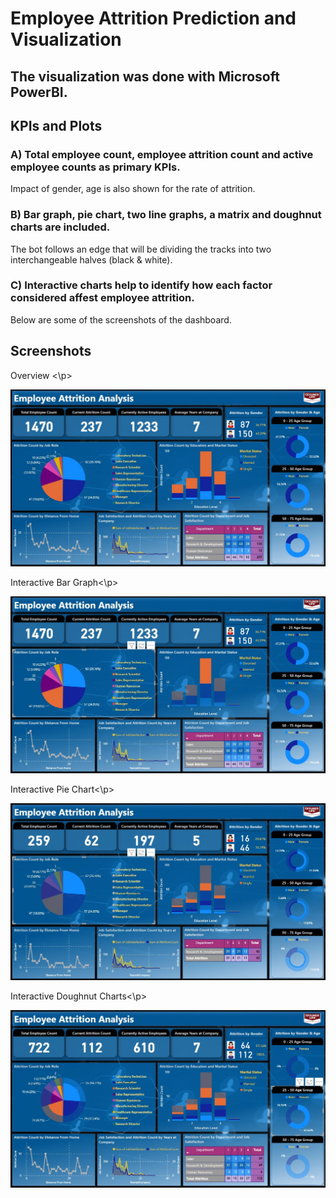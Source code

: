 # Employee Attrition Prediction and Visualization


<h2>
The visualization was done with Microsoft PowerBI.</h2>


<h2>KPIs and Plots</h2>

<h3>A) Total employee count, employee attrition count and active employee counts as primary KPIs.</h3>
<p>Impact of gender, age is also shown for the rate of attrition.</p>
<h3>B) Bar graph, pie chart, two line graphs, a matrix and doughnut charts are included.</h3>
<p>The bot follows an edge that will be dividing the tracks into two interchangeable halves (black & white).</p>
<h3>C) Interactive charts help to identify how each factor considered affest employee attrition.</h3>
<p>Below are some of the screenshots of the dashboard.</p>

<h2>Screenshots</h3>

<p>Overview <\p>
<p align="center">
  <img src="https://github.com/januka36/Employee-Attrition-Prediction-and-Visualization/blob/main/Screen%20Shots%20-%20Dashboard/Overview.jpg" width="800" title="hover text"></p>
<p>Interactive Bar Graph<\p>  
<p align="center">
  <img src="https://github.com/januka36/Employee-Attrition-Prediction-and-Visualization/blob/main/Screen%20Shots%20-%20Dashboard/Interactive%20Bar%20Graph.jpg" width="550" title="hover text"></p>
<p>Interactive Pie Chart<\p>
<p align="center">
  <img src="https://github.com/januka36/Employee-Attrition-Prediction-and-Visualization/blob/main/Screen%20Shots%20-%20Dashboard/Interactive%20Pie%20Chart.jpg" width="550" title="hover text"></p>
<p>Interactive Doughnut Charts<\p>
<p align="center">
  <img src="https://github.com/januka36/Employee-Attrition-Prediction-and-Visualization/blob/main/Screen%20Shots%20-%20Dashboard/Interactive%20Doughnut%20Chart.jpg" width="550" title="hover text"></p>
